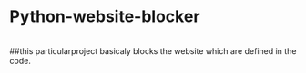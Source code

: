 # Python-website-blocker
</br> 
##this particularproject basicaly blocks the website which are defined in the code.
